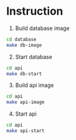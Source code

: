 # Instruction

1. Build database image
```sh
cd database
make db-image
```

2. Start database
```sh
cd api
make db-start
```

3. Build api image
```sh
cd api
make api-image
```

4. Start api
```sh
cd api
make api-start
```
